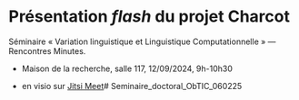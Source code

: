 # Présentation *flash* du projet Charcot

Séminaire « Variation linguistique et Linguistique Computationnelle » — Rencontres Minutes.

* Maison de la recherche, salle 117, 12/09/2024, 9h-10h30

* en visio sur [Jitsi Meet](https://rendez-vous.renater.fr/lejeunegael_0bc213-a8a9f4-dd9659)# Seminaire_doctoral_ObTIC_060225
